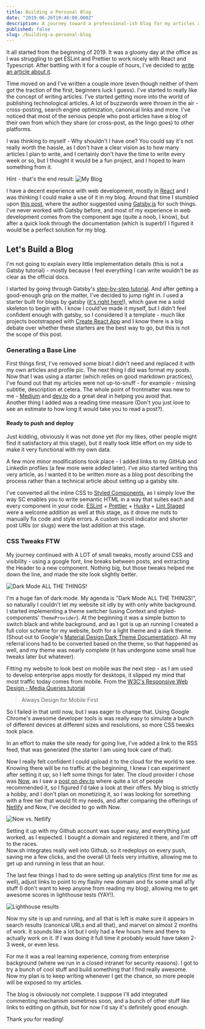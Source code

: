 ```yaml
---
title: Building a Personal Blog
date: "2019-06-26T19:46:00.000Z"
description: A journey toward a professional-ish blog for my articles and thoughts.
published: false
slug: /building-a-personal-blog
---
```


It all started from the beginning of 2019. It was a gloomy day at the office as I was struggling to get ESLint and Prettier to work nicely with React and Typescript. After battling with it for a couple of hours, I've decided to [write an article about it](https://dorshinar.me/linting-your-react+typescript-project-with-eslint-and-prettier).

Time moved on and I've written a couple more (even though neither of them got the traction of the first, beginners luck I guess). I've started to really like the concept of writing articles. I've started getting more into the world of publishing technological articles. A lot of buzzwords were thrown in the air - cross-posting, search engine optimization, canonical links and more. I've noticed that most of the serious people who post articles have a blog of their own from which they share (or cross-post, as the lingo goes) to other platforms.

I was thinking to myself - Why shouldn't I have one? You could say it's not really worth the hassle, as I don't have a clear vision as to how many articles I plan to write, and I certainly don't have the time to write every week or so, but I thought it would be a fun project, and I hoped to learn something from it.

Hint - that's the end result:
![My Blog](dorshinar_me.png "My Blog")

I have a decent experience with web development, mostly in [React](https://reactjs.org/) and I was thinking I could make a use of it in my blog. Around that time I stumbled upon [this post](https://mike.biful.co/gatsby-dev-to-cross-poster-brainstorm), where the author suggested using [Gatsby.js](https://www.gatsbyjs.org/) for such things. I've never worked with Gatsby before, and most of my experience in web development comes from the component age (quite a noob, I know), but after a quick look through the documentation (which is superb!) I figured it would be a perfect solution for my blog.

## Let's Build a Blog

I'm not going to explain every little implementation details (this is not a Gatsby tutorial) - mostly because I feel everything I can write wouldn't be as clear as the official docs.

I started by going through Gatsby's [step-by-step tutorial](https://www.gatsbyjs.org/tutorial/). And after getting a good-enough grip on the matter, I've decided to jump right in. I used a starter built for blogs by gatsby ([it's right here!](https://github.com/gatsbyjs/gatsby-starter-blog)), which gave me a solid skeleton to begin with. I know I could've made it myself, but I didn't feel confident enough with gatsby, so I considered it a template - much like projects bootstrapped with [Create React App](https://facebook.github.io/create-react-app/) and I know there is a big debate over whether these starters are the best way to go, but this is not the scope of this post.

### Generating a Base Line

First things first, I've removed some bloat I didn't need and replaced it with my own articles and profile pic. The next thing I did was format my posts. Now that I was using a starter (which relies on good markdown practices), I've found out that my articles were not up-to-snuff - for example - missing subtitle, description et cetera. The whole point of frontmatter was new to me - [Medium](https://medium.com/) and [dev.to](https://dev.to/) do a great deal in helping you avoid that.  
Another thing I added was a reading time measure (Don't you just love to see an estimate to how long it would take you to read a post?).

#### Ready to push and deploy

Just kidding, obviously it was not done yet (for my likes, other people might find it satisfactory at this stage), but it really took little effort on my side to make it very functional with my own data.

A few more minor modifications took place - I added links to my GitHub and Linkedin profiles (a few more were added later). I've also started writing this very article, as I wanted it to be written more as a blog post describing the process rather than a technical article about setting up a gatsby site.

I've converted all the inline CSS to [Styled Components](https://www.styled-components.com/), as I simply love the way SC enables you to write semantic HTML in a way that suites each and every component in your code. [ESLint](https://eslint.org/) + [Prettier](https://prettier.io/) + [Husky](https://github.com/typicode/husky) + [Lint Staged](https://github.com/okonet/lint-staged) were a welcome addition as well at this stage, as it drove me nuts to manually fix code and style errors. A custom scroll indicator and shorter post URIs (or slugs) were the last addition at this stage.

### CSS Tweaks FTW

My journey continued with A LOT of small tweaks, mostly around CSS and visibility - using a google font, line breaks between posts, and extracting the Header to a new component. Nothing big, but those tweaks helped me down the line, and made the site look slightly better.

![Dark Mode ALL THE THINGS!](dark-mode-all-the-things.jpg "Dark Mode ALL THE THINGS!")

I'm a huge fan of dark mode. My agenda is "Dark Mode ALL THE THINGS!", so naturally I couldn't let my website sit idly by with only white background. I started implementing a theme switcher (using Context and styled-components' `ThemeProvider`). At the beginning it was a simple button to switch black and white background, and as I got is up an running I created a full color scheme for my website, both for a light theme and a dark theme. (Shout out to Google's [Material Design Dark Theme Documentation](https://material.io/design/color/dark-theme.html)). All my referral icons had to be converted based on the theme, so that happened as well, and my theme was nearly complete (it has undergone some small hue tweaks later but whatever).

Fitting my website to look best on mobile was the next step - as I am used to develop enterprise apps mostly for desktops, it slipped my mind that most traffic today comes from mobile. From the [W3C's Responsive Web Design - Media Queries tutorial](https://www.w3schools.com/css/css_rwd_mediaqueries.asp)

> Always Design for Mobile First

So I failed in that until now, but I was eager to change that. Using Google Chrome's awesome developer tools is was really easy to simulate a bunch of different devices at different sizes and resolutions, so more CSS tweaks took place.

In an effort to make the site ready for going live, I've added a link to the RSS feed, that was generated (the starter I am using took care of that).

Now I really felt confident I could upload it to the cloud for the world to see. Knowing there will be no traffic at the beginning, I knew I can experiment after setting it up, so I left some things for later. The cloud provider I chose was [Now](https://zeit.co/now), as I saw a [post on dev.to](https://dev.to/crumb1e/heroku-now-sh-netlify-what-are-you-using-and-why-14m4) where quite a lot of people recommended it, so I figured I'd take a look at their offers. My blog is strictly a hobby, and I don't plan on monetizing it, so I was looking for something with a free tier that would fit my needs, and after comparing the offerings of [Netlify](https://www.netlify.com) and Now, I've decided to go with Now.

![Now vs. Netlify](now-netlify.png "Now vs Netlify")

Setting it up with my Github account was super easy, and everything just worked, as I expected. I bought a domain and registered it there, and I'm off to the races.  
Now.sh integrates really well into Github, so it redeploys on every push, saving me a few clicks, and the overall UI feels very intuitive, allowing me to get up and running in less that an hour.

The last few things I had to do were setting up analytics (first time for me as well), adjust links to point to my flashy new domain and fix some small a11y stuff (I don't want to keep anyone from reading my blog), allowing me to get awesome scores in lighthouse tests (YAY!).

![Lighthouse results](lighthouse.png "Lightouse results")

Now my site is up and running, and all that is left is make sure it appears in search results (canonical URLs and all that), and marvel on almost 2 months of work. It sounds like a lot but I only had a few hours here and there to actually work on it. If I was doing it full time it probably would have taken 2-3 week, or even less.

For me it was a real learning experience, coming from enterprise background (where we run in a closed intranet for security reasons). I got to try a bunch of cool stuff and build something that I find really awesome. Now my plan is to keep writing whenever I get the chance, so more people will be exposed to my articles.

The blog is obviously not complete. I suppose I'll add integrated commenting mechanism sometimes soon, and a bunch of other stuff like links to editing on github, but for now I'd say it's definitely good enough.

Thank you for reading!
